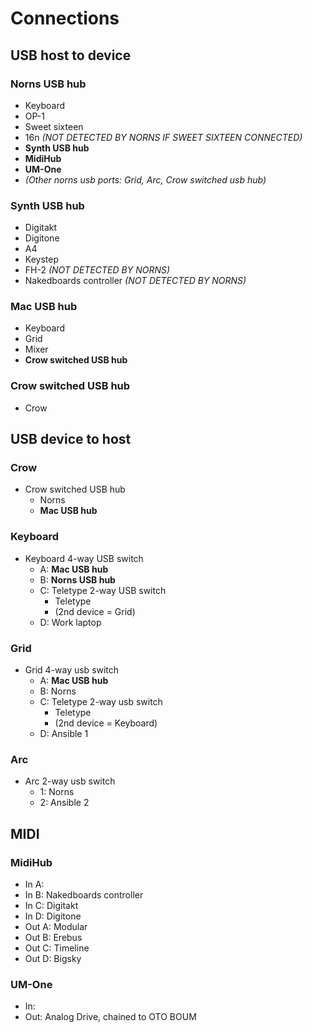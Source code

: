 # Connections
## USB host to device
### Norns USB hub
- Keyboard
- OP-1
- Sweet sixteen
- 16n *(NOT DETECTED BY NORNS IF SWEET SIXTEEN CONNECTED)*
- **Synth USB hub**
- **MidiHub**
- **UM-One**
- *(Other norns usb ports: Grid, Arc, Crow switched usb hub)*

### Synth USB hub
- Digitakt
- Digitone
- A4
- Keystep
- FH-2 *(NOT DETECTED BY NORNS)*
- Nakedboards controller *(NOT DETECTED BY NORNS)*
 
### Mac USB hub
- Keyboard
- Grid
- Mixer
- **Crow switched USB hub**

### Crow switched USB hub
- Crow

## USB device to host
### Crow
- Crow switched USB hub
  - Norns
  - **Mac USB hub**

### Keyboard
- Keyboard 4-way USB switch
  - A: **Mac USB hub**
  - B: **Norns USB hub**
  - C: Teletype 2-way USB switch
    - Teletype
    - (2nd device = Grid)
  - D: Work laptop
 
### Grid
- Grid 4-way usb switch
  - A: **Mac USB hub**
  - B: Norns
  - C: Teletype 2-way usb switch
    - Teletype
    - (2nd device = Keyboard)
  - D: Ansible 1
 
### Arc
- Arc 2-way usb switch
  - 1: Norns
  - 2: Ansible 2


## MIDI
### MidiHub
- In A:  
- In B: Nakedboards controller
- In C: Digitakt
- In D: Digitone
- Out A: Modular
- Out B: Erebus
- Out C: Timeline
- Out D: Bigsky

### UM-One
- In:
- Out: Analog Drive, chained to OTO BOUM
 
